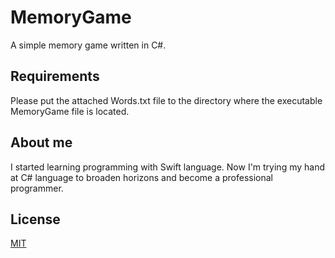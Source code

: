 ﻿
# MemoryGame

A simple memory game written in C#.

## Requirements

Please put the attached Words.txt file to the directory where the executable MemoryGame file is located.

## About me

I started learning programming with Swift language.
Now I'm trying my hand at C# language to broaden horizons and become a professional programmer.

## License
[MIT](https://choosealicense.com/licenses/mit/)